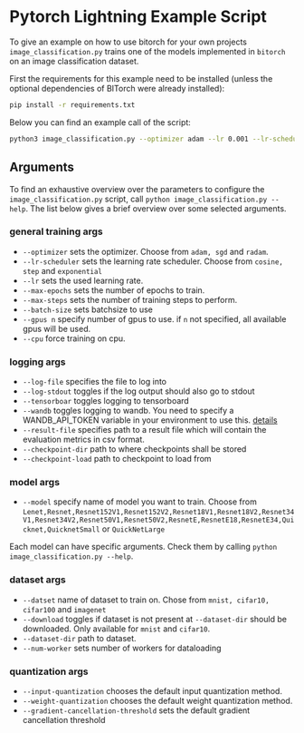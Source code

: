 # Pytorch Lightning Example Script

To give an example on how to use bitorch for your own projects `image_classification.py` trains one of the
models implemented in `bitorch` on an image classification dataset.

First the requirements for this example need to be installed
(unless the optional dependencies of BITorch were already installed):
```bash
pip install -r requirements.txt
```

Below you can find an example call of the script:
```bash
python3 image_classification.py --optimizer adam --lr 0.001 --lr-scheduler cosine --max_epochs 2 --dataset imagenet --model resnet18v1 --batch-size 128 --accelerator gpu --num-workers 16 --gpus 3
```

## Arguments

To find an exhaustive overview over the parameters to configure the `image_classification.py` script, call `python image_classification.py --help`.
The list below gives a brief overview over some selected arguments.

### general training args

- `--optimizer` sets the optimizer. Choose from `adam, sgd` and `radam`.
- `--lr-scheduler` sets the learning rate scheduler. Choose from `cosine, step` and `exponential`
- `--lr` sets the used learning rate.
- `--max-epochs` sets the number of epochs to train.
- `--max-steps` sets the number of training steps to perform.
- `--batch-size` sets batchsize to use
- `--gpus n` specify number of gpus to use. if `n` not specified, all available gpus will be used.
- `--cpu` force training on cpu.

### logging args

- `--log-file` specifies the file to log into
- `--log-stdout` toggles if the log output should also go to stdout
- `--tensorboar` toggles logging to tensorboard
- `--wandb` toggles logging to wandb. You need to specify a WANDB_API_TOKEN variable in your environment to use this. [details](https://docs.wandb.ai/guides/track/public-api-guide#authentication)
- `--result-file` specifies path to a result file which will contain the evaluation metrics in csv format.
- `--checkpoint-dir` path to where checkpoints shall be stored
- `--checkpoint-load` path to checkpoint to load from

### model args

- `--model` specify name of model you want to train. Choose from `Lenet,Resnet,Resnet152V1,Resnet152V2,Resnet18V1,Resnet18V2,Resnet34V1,Resnet34V2,Resnet50V1,Resnet50V2,ResnetE,ResnetE18,ResnetE34,Quicknet,QuicknetSmall` or `QuickNetLarge`

Each model can have specific arguments. Check them by calling `python image_classification.py --help`.

### dataset args

- `--datset` name of dataset to train on. Chose from `mnist, cifar10, cifar100` and `imagenet`
- `--download` toggles if dataset is not present at `--dataset-dir` should be downloaded. Only available for `mnist` and `cifar10`.
- `--dataset-dir` path to dataset.
- `--num-worker` sets number of workers for dataloading

### quantization args

- `--input-quantization` chooses the default input quantization method.
- `--weight-quantization` chooses the default weight quantization method.
- `--gradient-cancellation-threshold` sets the default gradient cancellation threshold
